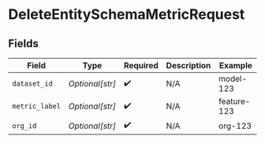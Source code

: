 # DeleteEntitySchemaMetricRequest


## Fields

| Field              | Type               | Required           | Description        | Example            |
| ------------------ | ------------------ | ------------------ | ------------------ | ------------------ |
| `dataset_id`       | *Optional[str]*    | :heavy_check_mark: | N/A                | model-123          |
| `metric_label`     | *Optional[str]*    | :heavy_check_mark: | N/A                | feature-123        |
| `org_id`           | *Optional[str]*    | :heavy_check_mark: | N/A                | org-123            |